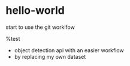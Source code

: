 # hello-world
start to use the git worklfow

%test
* object detection api with an easier workflow
* by replacing my own dataset

